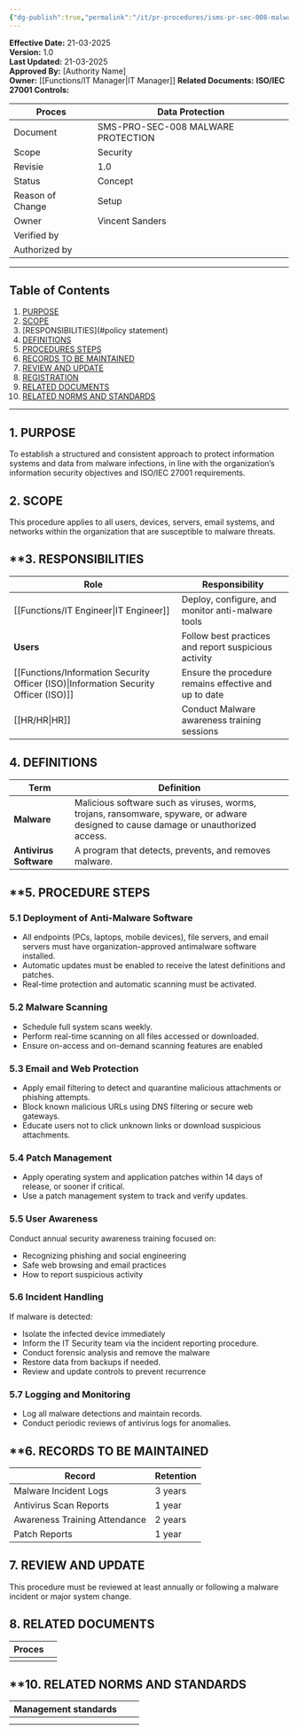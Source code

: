 ```yaml
---
{"dg-publish":true,"permalink":"/it/pr-procedures/isms-pr-sec-008-malware-protection-procedure/","tags":["procedure"]}
---
```


 
**Effective Date:** 21-03-2025  
**Version:** 1.0  
**Last Updated:** 21-03-2025  
**Approved By:** [Authority Name]  
**Owner:** [[Functions/IT Manager\|IT Manager]]
**Related Documents:**
**ISO/IEC 27001 Controls:** 



| Proces           | Data Protection                    |
| ---------------- | ---------------------------------- |
| Document         | SMS-PRO-SEC-008 MALWARE PROTECTION |
| Scope            | Security                           |
| Revisie          | 1.0                                |
| Status           | Concept                            |
| Reason of Change | Setup                              |
| Owner            | Vincent Sanders                    |
| Verified by      |                                    |
| Authorized by    |                                    |


---

## **Table of Contents**  
1. [PURPOSE](#purpose)  
2. [SCOPE](#scope)  
3. [RESPONSIBILITIES](#policy statement)  
4. [DEFINITIONS](#roles-and-responsibilities)  
5. [PROCEDURES STEPS](#dmarc)  
6. [RECORDS TO BE MAINTAINED](#responsibilities)  
7. [REVIEW AND UPDATE](#compliance)  
8. [REGISTRATION](#registrations)  
9. [RELATED DOCUMENTS](#appendices) 
10. [RELATED NORMS AND STANDARDS](#appendices) 


---

## **1. PURPOSE**  
To establish a structured and consistent approach to protect information systems and data from malware infections, in line with the organization’s information security objectives and ISO/IEC 27001 requirements.
## **2. SCOPE**
This procedure applies to all users, devices, servers, email systems, and networks within the organization that are susceptible to malware threats. 
 
## **3. RESPONSIBILITIES 
 
| Role                                   | Responsibility                                        |
| -------------------------------------- | ----------------------------------------------------- |
| [[Functions/IT Engineer\|IT Engineer]]                        | Deploy, configure, and monitor anti-malware tools     |
| **Users**                              | Follow best practices and report suspicious activity  |
| [[Functions/Information Security Officer (ISO)\|Information Security Officer (ISO)]] | Ensure the procedure remains effective and up to date |
| [[HR/HR\|HR]]                                 | Conduct Malware awareness training sessions           |
## **4. DEFINITIONS**

| Term                   | Definition                                                                                                                          |
| ---------------------- | ----------------------------------------------------------------------------------------------------------------------------------- |
| **Malware**            | Malicious software such as viruses, worms, trojans, ransomware, spyware, or adware designed to cause damage or unauthorized access. |
| **Antivirus Software** | A program that detects, prevents, and removes malware.                                                                              |


## **5.  PROCEDURE STEPS

### 5.1 Deployment of Anti-Malware Software
- All endpoints (PCs, laptops, mobile devices), file servers, and email servers must have organization-approved antimalware software installed.
- Automatic updates must be enabled to receive the latest definitions and patches.
- Real-time protection and automatic scanning must be activated.

### 5.2 Malware Scanning
- Schedule full system scans weekly.
- Perform real-time scanning on all files accessed or downloaded.
- Ensure on-access and on-demand scanning features are enabled

### 5.3 Email and Web Protection
- Apply email filtering to detect and quarantine malicious attachments or phishing attempts.
- Block known malicious URLs using DNS filtering or secure web gateways.
- Educate users not to click unknown links or download suspicious attachments.
### 5.4 Patch Management
- Apply operating system and application patches within 14 days of release, or sooner if critical.
- Use a patch management system to track and verify updates.
### 5.5 User Awareness
Conduct annual security awareness training focused on:
- Recognizing phishing and social engineering
- Safe web browsing and email practices
- How to report suspicious activity
### 5.6 Incident Handling
If malware is detected:
- Isolate the infected device immediately
- Inform the IT Security team via the incident reporting procedure.
- Conduct forensic analysis and remove the malware
- Restore data from backups if needed.
- Review and update controls to prevent recurrence

### 5.7 Logging and Monitoring
- Log all malware detections and maintain records.
- Conduct periodic reviews of antivirus logs for anomalies.


## **6. RECORDS TO BE MAINTAINED

| **Record**                    | **Retention** |
| ----------------------------- | ------------- |
| Malware Incident Logs         | 3 years       |
| Antivirus Scan Reports        | 1 year        |
| Awareness Training Attendance | 2 years       |
| Patch Reports                 | 1 year        |

## **7. REVIEW AND UPDATE**
This procedure must be reviewed at least annually or following a malware incident or major system change.

## 8. RELATED DOCUMENTS  

| Proces |     |
| ------ | --- |
|        |     |


## **10. RELATED NORMS AND STANDARDS

| Management standards |     |     |
| -------------------- | --- | --- |
|                      |     |     |
|                      |     |     |












